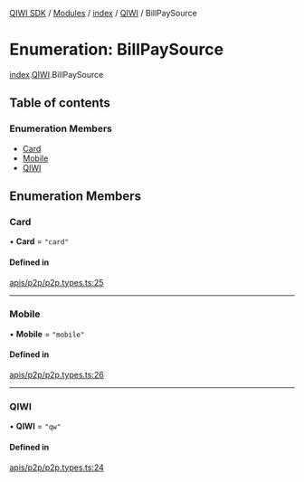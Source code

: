 [QIWI SDK](../README.md) / [Modules](../modules.md) / [index](../modules/index.md) / [QIWI](../modules/index.QIWI.md) / BillPaySource

# Enumeration: BillPaySource

[index](../modules/index.md).[QIWI](../modules/index.QIWI.md).BillPaySource

## Table of contents

### Enumeration Members

- [Card](index.QIWI.BillPaySource.md#card)
- [Mobile](index.QIWI.BillPaySource.md#mobile)
- [QIWI](index.QIWI.BillPaySource.md#qiwi)

## Enumeration Members

### Card

• **Card** = ``"card"``

#### Defined in

[apis/p2p/p2p.types.ts:25](https://github.com/AlexXanderGrib/node-qiwi-sdk/blob/bc0e99e/src/apis/p2p/p2p.types.ts#L25)

___

### Mobile

• **Mobile** = ``"mobile"``

#### Defined in

[apis/p2p/p2p.types.ts:26](https://github.com/AlexXanderGrib/node-qiwi-sdk/blob/bc0e99e/src/apis/p2p/p2p.types.ts#L26)

___

### QIWI

• **QIWI** = ``"qw"``

#### Defined in

[apis/p2p/p2p.types.ts:24](https://github.com/AlexXanderGrib/node-qiwi-sdk/blob/bc0e99e/src/apis/p2p/p2p.types.ts#L24)
